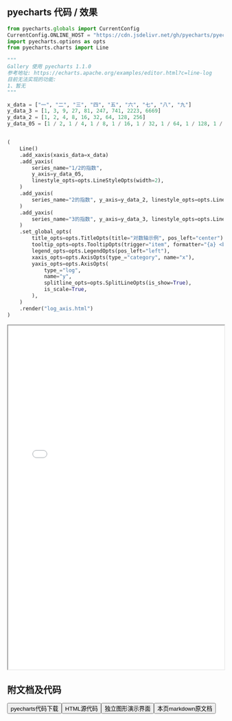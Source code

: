 
## pyecharts 代码 / 效果

```python
from pyecharts.globals import CurrentConfig
CurrentConfig.ONLINE_HOST = "https://cdn.jsdelivr.net/gh/pyecharts/pyecharts-assets@latest/assets/"
import pyecharts.options as opts
from pyecharts.charts import Line

"""
Gallery 使用 pyecharts 1.1.0
参考地址: https://echarts.apache.org/examples/editor.html?c=line-log
目前无法实现的功能:
1、暂无
"""

x_data = ["一", "二", "三", "四", "五", "六", "七", "八", "九"]
y_data_3 = [1, 3, 9, 27, 81, 247, 741, 2223, 6669]
y_data_2 = [1, 2, 4, 8, 16, 32, 64, 128, 256]
y_data_05 = [1 / 2, 1 / 4, 1 / 8, 1 / 16, 1 / 32, 1 / 64, 1 / 128, 1 / 256, 1 / 512]


(
    Line()
    .add_xaxis(xaxis_data=x_data)
    .add_yaxis(
        series_name="1/2的指数",
        y_axis=y_data_05,
        linestyle_opts=opts.LineStyleOpts(width=2),
    )
    .add_yaxis(
        series_name="2的指数", y_axis=y_data_2, linestyle_opts=opts.LineStyleOpts(width=2)
    )
    .add_yaxis(
        series_name="3的指数", y_axis=y_data_3, linestyle_opts=opts.LineStyleOpts(width=2)
    )
    .set_global_opts(
        title_opts=opts.TitleOpts(title="对数轴示例", pos_left="center"),
        tooltip_opts=opts.TooltipOpts(trigger="item", formatter="{a} <br/>{b} : {c}"),
        legend_opts=opts.LegendOpts(pos_left="left"),
        xaxis_opts=opts.AxisOpts(type_="category", name="x"),
        yaxis_opts=opts.AxisOpts(
            type_="log",
            name="y",
            splitline_opts=opts.SplitLineOpts(is_show=True),
            is_scale=True,
        ),
    )
    .render("log_axis.html")
)
```

<iframe width="100%" height="800px" src="/pyecharts/Line/log_axis.html"></iframe>

## 附文档及代码

<a href="https://cdn.jsdelivr.net/gh/wfy-belief/python/docs/pyecharts/Line/log_axis.py"><button class="mybutton">pyecharts代码下载</button></a><a href="https://cdn.jsdelivr.net/gh/wfy-belief/python/docs/pyecharts/Line/log_axis.html"><button class="mybutton">HTML源代码</button></a><a href="https://python.wfyblog.cn/pyecharts/Line/log_axis.html"><button class="mybutton">独立图形演示界面</button></a><a href="https://cdn.jsdelivr.net/gh/wfy-belief/python/docs/pyecharts/Line/log_axis.md"><button class="mybutton">本页markdown原文档</button></a>